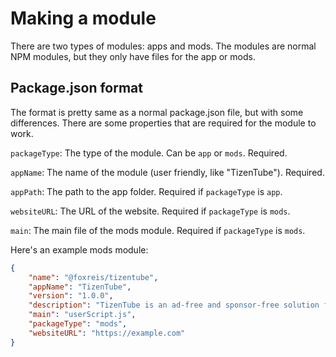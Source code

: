 # Making a module

There are two types of modules: apps and mods. The modules are normal NPM modules, but they only have files for the app or mods.

## Package.json format

The format is pretty same as a normal package.json file, but with some differences. There are some properties that are required for the module to work.

`packageType`: The type of the module. Can be `app` or `mods`. Required.

`appName`: The name of the module (user friendly, like "TizenTube"). Required.

`appPath`: The path to the app folder. Required if `packageType` is `app`.

`websiteURL`: The URL of the website. Required if `packageType` is `mods`.

`main`: The main file of the mods module. Required if `packageType` is `mods`.

Here's an example mods module:
```json
{
    "name": "@foxreis/tizentube",
    "appName": "TizenTube",
    "version": "1.0.0",
    "description": "TizenTube is an ad-free and sponsor-free solution for your favourite streaming website on your Tizen (Samsung) TVs.",
    "main": "userScript.js",
    "packageType": "mods",
    "websiteURL": "https://example.com"
}
```